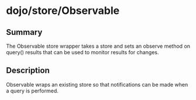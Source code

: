 # dojo/store/Observable

## Summary

The Observable store wrapper takes a store and sets an observe method on query()
results that can be used to monitor results for changes.

## Description

Observable wraps an existing store so that notifications can be made when a query
is performed.

